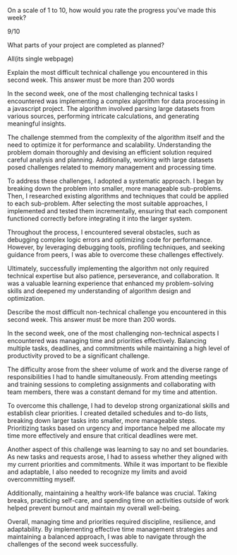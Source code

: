 On a scale of 1 to 10, how would you rate the progress you’ve made this week?

9/10

What parts of your project are completed as planned?

All(its single webpage)


Explain the most difficult technical challenge you encountered in this second week. This answer must be more than 200 words


In the second week, one of the most challenging technical tasks I encountered was implementing a complex algorithm for data processing in a javascript project. The algorithm involved parsing large datasets from various sources, performing intricate calculations, and generating meaningful insights.

The challenge stemmed from the complexity of the algorithm itself and the need to optimize it for performance and scalability. Understanding the problem domain thoroughly and devising an efficient solution required careful analysis and planning. Additionally, working with large datasets posed challenges related to memory management and processing time.

To address these challenges, I adopted a systematic approach. I began by breaking down the problem into smaller, more manageable sub-problems. Then, I researched existing algorithms and techniques that could be applied to each sub-problem. After selecting the most suitable approaches, I implemented and tested them incrementally, ensuring that each component functioned correctly before integrating it into the larger system.

Throughout the process, I encountered several obstacles, such as debugging complex logic errors and optimizing code for performance. However, by leveraging debugging tools, profiling techniques, and seeking guidance from peers, I was able to overcome these challenges effectively.

Ultimately, successfully implementing the algorithm not only required technical expertise but also patience, perseverance, and collaboration. It was a valuable learning experience that enhanced my problem-solving skills and deepened my understanding of algorithm design and optimization.


Describe the most difficult non-technical challenge you encountered in this second week. This answer must be more than 200 words.


In the second week, one of the most challenging non-technical aspects I encountered was managing time and priorities effectively. Balancing multiple tasks, deadlines, and commitments while maintaining a high level of productivity proved to be a significant challenge.

The difficulty arose from the sheer volume of work and the diverse range of responsibilities I had to handle simultaneously. From attending meetings and training sessions to completing assignments and collaborating with team members, there was a constant demand for my time and attention.

To overcome this challenge, I had to develop strong organizational skills and establish clear priorities. I created detailed schedules and to-do lists, breaking down larger tasks into smaller, more manageable steps. Prioritizing tasks based on urgency and importance helped me allocate my time more effectively and ensure that critical deadlines were met.

Another aspect of this challenge was learning to say no and set boundaries. As new tasks and requests arose, I had to assess whether they aligned with my current priorities and commitments. While it was important to be flexible and adaptable, I also needed to recognize my limits and avoid overcommitting myself.

Additionally, maintaining a healthy work-life balance was crucial. Taking breaks, practicing self-care, and spending time on activities outside of work helped prevent burnout and maintain my overall well-being.

Overall, managing time and priorities required discipline, resilience, and adaptability. By implementing effective time management strategies and maintaining a balanced approach, I was able to navigate through the challenges of the second week successfully.

